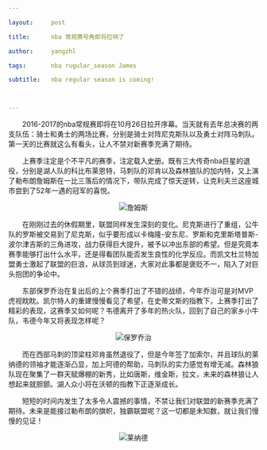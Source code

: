 ```yaml
---

layout:     post

title:      nba 常规赛号角即将拉响了

author:     yangzhl

tags: 		nba rugular_season James

subtitle:  	nba regular season is coming!



---
```


<!-- Start Writing Below in Markdown -->



<p>&emsp;&emsp;2016-2017的nba常规赛即将在10月26日拉开序幕。当天就有去年总决赛的两支队伍：骑士和勇士的两场比赛，分别是骑士对阵尼克斯队以及勇士对阵马刺队。第一天的比赛就这么有看头，让人不禁对新赛季充满了期待。</p>

<p> &emsp;&emsp;上赛季注定是个不平凡的赛季，注定载入史册。既有三大传奇nba巨星的退役，分别是湖人队的科比布莱恩特，马刺队的邓肯以及森林狼队的加内特，又上演了勒布朗詹姆斯在一比三落后的情况下，带队完成了惊天逆转，让克利夫兰这座城市尝到了52年一遇的冠军的喜悦。

</p>
<center>
<img  alt="詹姆斯" src="http://yangzhl.github.io/blog/img/nba/james.jpg" align="center" />
</center>
<p>&emsp;&emsp;在刚刚过去的休假期里，联盟同样发生深刻的变化。尼克斯进行了重组，公牛队的罗斯被交易到了尼克斯，似乎要形成以卡梅隆-安东尼、罗斯和克里斯塔普斯-波尔津吉斯的三角进攻，战力获得巨大提升，被予以冲出东部的希望。但是究竟本赛季能够打出什么水平，还是得看团队能否发生良性的化学反应。而凯文杜兰特加盟勇士激起了联盟的巨浪，从球员到球迷，大家对此事都是褒贬不一，陷入了对巨头抱团的争论中。

</p>

<p>	&emsp;&emsp;东部保罗乔治在复出后的上个赛季打出了不错的战绩，今年乔治可是对MVP虎视眈眈。凯尔特人的重建慢慢看见了希望，在史蒂文斯的指教下，上赛季打出了精彩的表现，这赛季又如何呢？韦德离开了多年的热火队，回到了自己的家乡小牛队，韦德今年又将表现怎样呢？</p>
<center>
<img alt="保罗乔治" src="http://yangzhl.github.io/blog/img/nba/jorge.jpg" align="center" />
</center>
<p>&emsp;&emsp;而在西部马刺的顶梁柱邓肯虽然退役了，但是今年签了加索尔，并且球队的莱纳德的领袖才能逐渐凸显，加上阿德的帮助，马刺队的实力感觉有增无减。森林狼队现在聚集了一群天赋爆棚的新秀，比如唐斯，维金斯，拉文，未来的森林狼让人想起来就胆颤。湖人众小将在沃顿的指教下正逐渐成长。</p>

<p>&emsp;&emsp;短短的时间内发生了太多令人震撼的事情，不禁让我们对联盟的新赛季充满了期待。未来是能接过勒布朗的旗帜，独霸联盟呢？这一切都是未知数，就让我们慢慢的见证！

</p>
<center>
<img alt="莱纳德" src="http://yangzhl.github.io/blog/img/nba/lainadei.jpg" align ="center"/>
</center>





